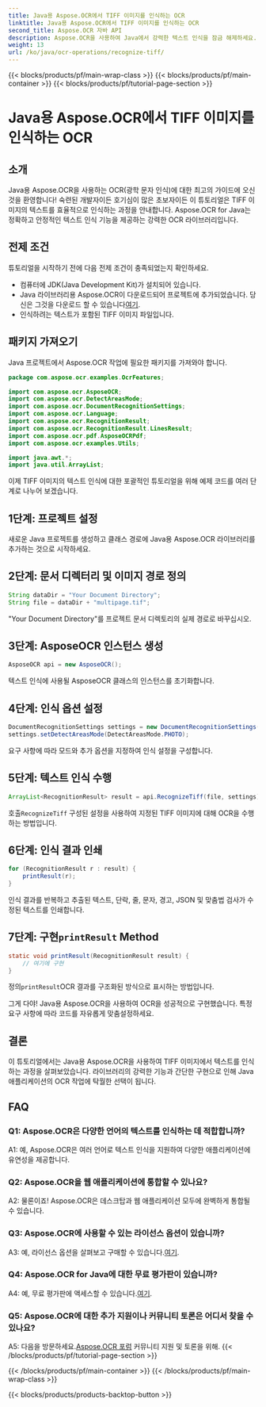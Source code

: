 ```yaml
---
title: Java용 Aspose.OCR에서 TIFF 이미지를 인식하는 OCR
linktitle: Java용 Aspose.OCR에서 TIFF 이미지를 인식하는 OCR
second_title: Aspose.OCR 자바 API
description: Aspose.OCR을 사용하여 Java에서 강력한 텍스트 인식을 잠금 해제하세요. TIFF 이미지의 텍스트를 쉽게 인식합니다. 원활한 OCR 경험을 위해 지금 다운로드하세요.
weight: 13
url: /ko/java/ocr-operations/recognize-tiff/
---
```


{{< blocks/products/pf/main-wrap-class >}}
{{< blocks/products/pf/main-container >}}
{{< blocks/products/pf/tutorial-page-section >}}

# Java용 Aspose.OCR에서 TIFF 이미지를 인식하는 OCR

## 소개

Java용 Aspose.OCR을 사용하는 OCR(광학 문자 인식)에 대한 최고의 가이드에 오신 것을 환영합니다! 숙련된 개발자이든 호기심이 많은 초보자이든 이 튜토리얼은 TIFF 이미지의 텍스트를 효율적으로 인식하는 과정을 안내합니다. Aspose.OCR for Java는 정확하고 안정적인 텍스트 인식 기능을 제공하는 강력한 OCR 라이브러리입니다.

## 전제 조건

튜토리얼을 시작하기 전에 다음 전제 조건이 충족되었는지 확인하세요.

- 컴퓨터에 JDK(Java Development Kit)가 설치되어 있습니다.
-  Java 라이브러리용 Aspose.OCR이 다운로드되어 프로젝트에 추가되었습니다. 당신은 그것을 다운로드 할 수 있습니다[여기](https://releases.aspose.com/ocr/java/).
- 인식하려는 텍스트가 포함된 TIFF 이미지 파일입니다.

## 패키지 가져오기

Java 프로젝트에서 Aspose.OCR 작업에 필요한 패키지를 가져와야 합니다.

```java
package com.aspose.ocr.examples.OcrFeatures;

import com.aspose.ocr.AsposeOCR;
import com.aspose.ocr.DetectAreasMode;
import com.aspose.ocr.DocumentRecognitionSettings;
import com.aspose.ocr.Language;
import com.aspose.ocr.RecognitionResult;
import com.aspose.ocr.RecognitionResult.LinesResult;
import com.aspose.ocr.pdf.AsposeOCRPdf;
import com.aspose.ocr.examples.Utils;

import java.awt.*;
import java.util.ArrayList;
```

이제 TIFF 이미지의 텍스트 인식에 대한 포괄적인 튜토리얼을 위해 예제 코드를 여러 단계로 나누어 보겠습니다.

## 1단계: 프로젝트 설정

새로운 Java 프로젝트를 생성하고 클래스 경로에 Java용 Aspose.OCR 라이브러리를 추가하는 것으로 시작하세요.

## 2단계: 문서 디렉터리 및 이미지 경로 정의

```java
String dataDir = "Your Document Directory";
String file = dataDir + "multipage.tif";
```

"Your Document Directory"를 프로젝트 문서 디렉토리의 실제 경로로 바꾸십시오.

## 3단계: AsposeOCR 인스턴스 생성

```java
AsposeOCR api = new AsposeOCR();
```

텍스트 인식에 사용될 AsposeOCR 클래스의 인스턴스를 초기화합니다.

## 4단계: 인식 옵션 설정

```java
DocumentRecognitionSettings settings = new DocumentRecognitionSettings(2);
settings.setDetectAreasMode(DetectAreasMode.PHOTO);
```

요구 사항에 따라 모드와 추가 옵션을 지정하여 인식 설정을 구성합니다.

## 5단계: 텍스트 인식 수행

```java
ArrayList<RecognitionResult> result = api.RecognizeTiff(file, settings);
```

 호출`RecognizeTiff` 구성된 설정을 사용하여 지정된 TIFF 이미지에 대해 OCR을 수행하는 방법입니다.

## 6단계: 인식 결과 인쇄

```java
for (RecognitionResult r : result) {
    printResult(r);
}
```

인식 결과를 반복하고 추출된 텍스트, 단락, 줄, 문자, 경고, JSON 및 맞춤법 검사가 수정된 텍스트를 인쇄합니다.

##  7단계: 구현`printResult` Method

```java
static void printResult(RecognitionResult result) {
    // 여기에 구현
}
```

 정의`printResult`OCR 결과를 구조화된 방식으로 표시하는 방법입니다.

그게 다야! Java용 Aspose.OCR을 사용하여 OCR을 성공적으로 구현했습니다. 특정 요구 사항에 따라 코드를 자유롭게 맞춤설정하세요.

## 결론

이 튜토리얼에서는 Java용 Aspose.OCR을 사용하여 TIFF 이미지에서 텍스트를 인식하는 과정을 살펴보았습니다. 라이브러리의 강력한 기능과 간단한 구현으로 인해 Java 애플리케이션의 OCR 작업에 탁월한 선택이 됩니다.

## FAQ

### Q1: Aspose.OCR은 다양한 언어의 텍스트를 인식하는 데 적합합니까?

A1: 예, Aspose.OCR은 여러 언어로 텍스트 인식을 지원하여 다양한 애플리케이션에 유연성을 제공합니다.

### Q2: Aspose.OCR을 웹 애플리케이션에 통합할 수 있나요?

A2: 물론이죠! Aspose.OCR은 데스크탑과 웹 애플리케이션 모두에 완벽하게 통합될 수 있습니다.

### Q3: Aspose.OCR에 사용할 수 있는 라이선스 옵션이 있습니까?

 A3: 예, 라이선스 옵션을 살펴보고 구매할 수 있습니다.[여기](https://purchase.aspose.com/buy).

### Q4: Aspose.OCR for Java에 대한 무료 평가판이 있습니까?

A4: 예, 무료 평가판에 액세스할 수 있습니다.[여기](https://releases.aspose.com/).

### Q5: Aspose.OCR에 대한 추가 지원이나 커뮤니티 토론은 어디서 찾을 수 있나요?

 A5: 다음을 방문하세요.[Aspose.OCR 포럼](https://forum.aspose.com/c/ocr/16) 커뮤니티 지원 및 토론을 위해.
{{< /blocks/products/pf/tutorial-page-section >}}

{{< /blocks/products/pf/main-container >}}
{{< /blocks/products/pf/main-wrap-class >}}

{{< blocks/products/products-backtop-button >}}
